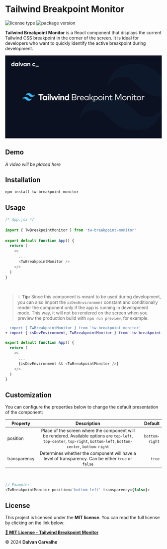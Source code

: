 # Tailwind Breakpoint Monitor

![license type](https://img.shields.io/badge/license-MIT-green)
![package version](https://img.shields.io/badge/npm-v1.0.0-blue?logo=npm)

**Tailwind Breakpoint Monitor** is a React component that displays the current Tailwind CSS breakpoint in the corner of the screen. It is ideal for developers who want to quickly identify the active breakpoint during development.

<div align="center">
  <img
    style="width: 700px"
    src="./public/banner.png"
    alt="banner"
  />
</div>

## Demo

_A video will be placed here_

## Installation

```bash
npm install tw-breakpoint-monitor
```

## Usage

```javascript
/* App.jsx */

import { TwBreakpointMonitor } from 'tw-breakpoint-monitor'

export default function App() {
  return (
    <>
      ...
      <TwBreakpointMonitor />
    </>
  )
}
```

<br />

> 💡 **Tip:** Since this component is meant to be used during development, you can also import the `isDevEnvironment` constant and conditionally render the component only if the app is running in development mode. This way, it will not be rendered on the screen when you preview the production build with `npm run preview`, for example.

```diff
- import { TwBreakpointMonitor } from 'tw-breakpoint-monitor'
+ import { isDevEnvironment, TwBreakpointMonitor } from 'tw-breakpoint-monitor'
```

```javascript
export default function App() {
  return (
    <>
      ...
      {isDevEnvironment && <TwBreakpointMonitor />}
    </>
  )
}
```

## Customization

You can configure the properties below to change the default presentation of the component:

| Property     |                                                                              Description                                                                              |        Default |
| ------------ | :-------------------------------------------------------------------------------------------------------------------------------------------------------------------: | -------------: |
| position     | Place of the screen where the component will be rendered. Available options are `top-left`, `top-center`, `top-right`, `bottom-left`, `bottom-center`, `bottom-right` | `bottom-right` |
| transparency |                                  Determines whether the component will have a level of transparency. Can be either `true` or `false`                                  |         `true` |

<br />

```javascript
// Example:
<TwBreakpointMonitor position='bottom-left' transparency={false}>
```

## License

This project is licensed under the **MIT license**. You can read the full license by clicking on the link below:

**[📄 MIT License - Tailwind Breakpoint Monitor](./LICENSE)**

&copy; 2024 **Dalvan Carvalho**
